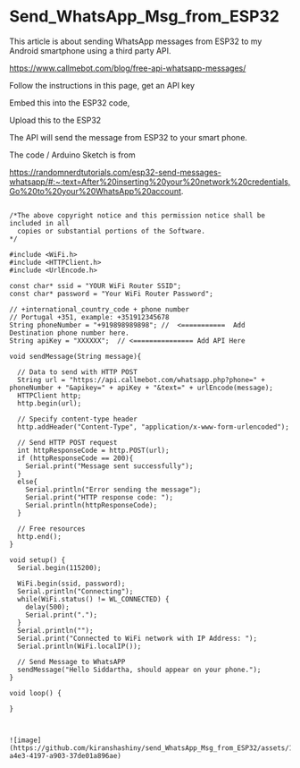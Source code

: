 # Send_WhatsApp_Msg_from_ESP32

This article is about sending WhatsApp messages from ESP32 to my Android smartphone using a third party API.

https://www.callmebot.com/blog/free-api-whatsapp-messages/

Follow the instructions in this page, get an API key

Embed this into the ESP32 code, 

Upload this to the ESP32

The API will send the message from ESP32 to your smart phone.

The code / Arduino Sketch is from 

https://randomnerdtutorials.com/esp32-send-messages-whatsapp/#:~:text=After%20inserting%20your%20network%20credentials,Go%20to%20your%20WhatsApp%20account.

```

/*The above copyright notice and this permission notice shall be included in all
  copies or substantial portions of the Software.
*/

#include <WiFi.h>    
#include <HTTPClient.h>
#include <UrlEncode.h>

const char* ssid = "YOUR WiFi Router SSID";
const char* password = "Your WiFi Router Password";

// +international_country_code + phone number
// Portugal +351, example: +351912345678
String phoneNumber = "+919898989898"; //  <===========  Add Destination phone number here.
String apiKey = "XXXXXX";  // <=============== Add API Here

void sendMessage(String message){

  // Data to send with HTTP POST
  String url = "https://api.callmebot.com/whatsapp.php?phone=" + phoneNumber + "&apikey=" + apiKey + "&text=" + urlEncode(message);    
  HTTPClient http;
  http.begin(url);

  // Specify content-type header
  http.addHeader("Content-Type", "application/x-www-form-urlencoded");
  
  // Send HTTP POST request
  int httpResponseCode = http.POST(url);
  if (httpResponseCode == 200){
    Serial.print("Message sent successfully");
  }
  else{
    Serial.println("Error sending the message");
    Serial.print("HTTP response code: ");
    Serial.println(httpResponseCode);
  }

  // Free resources
  http.end();
}

void setup() {
  Serial.begin(115200);

  WiFi.begin(ssid, password);
  Serial.println("Connecting");
  while(WiFi.status() != WL_CONNECTED) {
    delay(500);
    Serial.print(".");
  }
  Serial.println("");
  Serial.print("Connected to WiFi network with IP Address: ");
  Serial.println(WiFi.localIP());

  // Send Message to WhatsAPP
  sendMessage("Hello Siddartha, should appear on your phone.");
}

void loop() {
  
}



![image](https://github.com/kiranshashiny/send_WhatsApp_Msg_from_ESP32/assets/14288989/898c82e1-a4e3-4197-a903-37de01a896ae)

